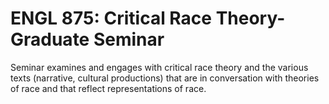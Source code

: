 # ENGL 875: Critical Race Theory-Graduate Seminar

Seminar examines and engages with critical race theory and the various texts (narrative, cultural productions) that are in conversation with theories of race and that reflect representations of race.